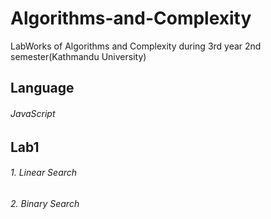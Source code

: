 # Algorithms-and-Complexity
LabWorks of Algorithms and Complexity during 3rd year 2nd semester(Kathmandu University)
## Language
###### JavaScript
## Lab1 
###### 1. Linear Search
###### 2. Binary Search
